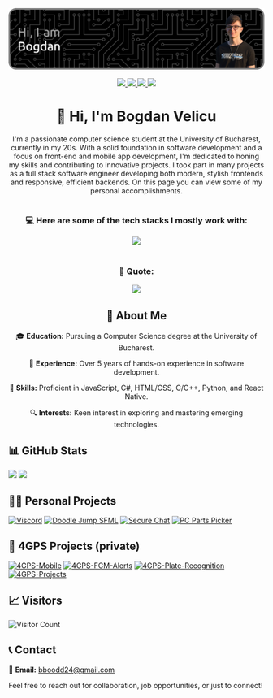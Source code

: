 ![Header](./github-header-image.png)

<p align="center">
  <a href="https://discord.com/users/381513426549342231">
    <img src="https://img.shields.io/badge/Discord-%235865F2.svg?style=for-the-badge&logo=discord&logoColor=white" />
  </a>
  <a href="https://www.instagram.com/bogdan._.vel">
    <img src="https://img.shields.io/badge/Instagram-%23E4405F.svg?style=for-the-badge&logo=Instagram&logoColor=white" />
  </a>
  <a href="https://www.linkedin.com/in/bogdan-velicu-7882291b4/">
    <img src="https://img.shields.io/badge/linkedin-%230077B5.svg?style=for-the-badge&logo=linkedin&logoColor=white" />
  </a>
  <a href="https://www.youtube.com/@zotrix4892">
    <img src="https://img.shields.io/badge/YouTube-%23FF0000.svg?style=for-the-badge&logo=YouTube&logoColor=white" />
  </a>
</p>

<h1 align="center">👋 Hi, I'm Bogdan Velicu</h1>

<p align="center">I'm a passionate computer science student at the University of Bucharest, currently in my 20s. With a solid foundation in software development and a focus on front-end and mobile app development, I'm dedicated to honing my skills and contributing to innovative projects. I took part in many projects as a full stack software engineer developing both modern, stylish frontends and responsive, efficient backends. On this page you can view some of my personal accomplishments.</p>

#

<h3 align="center"> 💻 Here are some of the tech stacks I mostly work with:</h3>
<p align="center">
  <a href="https://skillicons.dev">
    <img src="https://skillicons.dev/icons?i=react,vue,js,html,css,supabase,firebase,cpp,cs,py,mysql,postgres" />
  </a>
</p>

#

<h3 align="center"> 📖 Quote: </h3>
<p align="center">
  <a href="">
    <img src="https://quotes-github-readme.vercel.app/api?type=horizontal&theme=dark&quote=Software%20and%20cathedrals%20are%20much%20the%20same%20%E2%80%94%20first%20we%20build%20them%2C%20then%20we%20pray.&author=Unknown" />
  </a>
</p>

<h2 align="center"> 🚀 About Me </h2>

<p align="center">
 🎓 <b>Education:</b> Pursuing a Computer Science degree at the University of Bucharest.
</p>
<p align="center">
 🌱 <b>Experience:</b> Over 5 years of hands-on experience in software development.
</p>
<p align="center">
 💼 <b>Skills:</b> Proficient in JavaScript, C#, HTML/CSS, C/C++, Python, and React Native.
</p>
<p align="center">
 🔍 <b>Interests:</b> Keen interest in exploring and mastering emerging technologies.
</p>

## 📊 GitHub Stats

![](https://github-readme-stats.vercel.app/api?username=bogdan-velicu&theme=github_dark_dimmed&include_orgs=true)
![](https://github-readme-stats.vercel.app/api/top-langs?username=bogdan-velicu&layout=compact&langs_count=8&card_width=320&theme=github_dark_dimmed&include_orgs=true)

## 👨‍🎓 Personal Projects

[![Viscord](https://bogdan-velicu.github.io/profile-stats/Viscord.svg)](https://github.com/bogdan-velicu/Viscord)
[![Doodle Jump SFML](https://bogdan-velicu.github.io/profile-stats/Doodle_Jump_SFML.svg)](https://github.com/bogdan-velicu/Doodle_Jump_SFML)
[![Secure Chat](https://bogdan-velicu.github.io/profile-stats/Secure_Chat.svg)](https://github.com/bogdan-velicu/Secure_Chat)
[![PC Parts Picker](https://bogdan-velicu.github.io/profile-stats/PC_PartsPicker.svg)](https://github.com/bogdan-velicu/PC_PartsPicker)

## 🏢 4GPS Projects (private)

[![4GPS-Mobile](https://bogdan-velicu.github.io/profile-stats/4GPS-Mobile.svg)](https://github.com/4GPS-International)
[![4GPS-FCM-Alerts](https://bogdan-velicu.github.io/profile-stats/4GPS-FCM-Alerts.svg)](https://github.com/4GPS-International)
[![4GPS-Plate-Recognition](https://bogdan-velicu.github.io/profile-stats/4GPS-Plate-Recognition.svg)](https://github.com/4GPS-International)
[![4GPS-Projects](https://bogdan-velicu.github.io/profile-stats/And_More.svg)](https://github.com/4GPS-International)

## 📈 Visitors

![Visitor Count](https://profile-counter.glitch.me/bogdan-velicu/count.svg)

## 📞 Contact

📧 **Email:** [bboodd24@gmail.com](mailto:bboodd24@gmail.com)

Feel free to reach out for collaboration, job opportunities, or just to connect!
